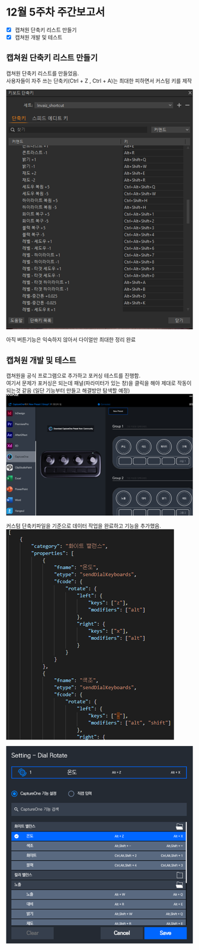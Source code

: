 # 12월 5주차 주간보고서

- [x] 캡쳐원 단축키 리스트 만들기
- [x] 캡쳐원 개발 및 테스트

## 캡쳐원 단축키 리스트 만들기

캡쳐원 단축키 리스트를 만들었음.  
사용자들이 자주 쓰는 단축키(Ctrl + Z , Ctrl + A)는 최대한 피하면서 커스텀 키를 제작

![단축키정리](./asset/단축키정리.png)

아직 버튼기능은 익숙하지 않아서 다이얼만 최대한 정리 완료

## 캡쳐원 개발 및 테스트

캡쳐원을 공식 프로그램으로 추가하고 포커싱 테스트를 진행함.  
여기서 문제가 포커싱은 되는데 패널(파라미터가 있는 창)을 클릭을 해야 제대로 작동이 되는것 같음 (일단 기능부터 만들고 해결방안 탐색할 예정)
![캡처원](./asset/캡처원.png)

커스텀 단축키파일을 기준으로 데이터 작업을 완료하고 기능을 추가했음.
![데이터](./asset/데이터.png)

![기능추가](./asset/기능추가.png)
